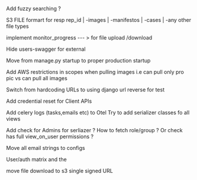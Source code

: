 Add fuzzy searching ?

S3 FILE formart for resp
rep_id
    | -images
    | -manifestos
    | -cases
    | -any other file types

implement monitor_progress --- > for file upload /download


Hide users-swagger for external

Move from manage.py startup to proper production startup

Add AWS restrictions in scopes when pulling images i.e can pull only pro pic vs can pull all images

Switch from hardcoding URLs to using django url reverse for test

Add credential reset for Client APIs

Add celery logs (tasks,emails etc) to Otel
Try to add serializer classes fo all views

Add check for Admins for serliazer ? How to fetch role/group ? Or check has full view_on_user permissions ?

Move all email strings to configs

User/auth matrix and the

move file download to s3 single signed URL
